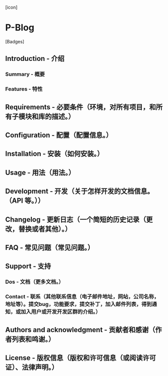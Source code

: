 [icon]

# P-Blog

[Badges]

## Introduction - 介绍

### Summary - 概要

### Features - 特性

## Requirements - 必要条件（环境，对所有项目，和所有子模块和库的描述。）

## Configuration - 配置（配置信息。）

## Installation - 安装（如何安装。）

## Usage - 用法（用法。）

## Development - 开发（关于怎样开发的文档信息。（API 等。））

## Changelog - 更新日志（一个简短的历史记录（更改，替换或者其他）。）

## FAQ - 常见问题（常见问题。）

## Support - 支持

### Dos - 文档（更多文档。）

### Contact - 联系（其他联系信息（电子邮件地址，网站，公司名称，地址等）。提交bug，功能要求，提交补丁，加入邮件列表，得到通知，或加入用户或开发开发区群的介绍。）

## Authors and acknowledgment - 贡献者和感谢（作者列表和鸣谢。）

## License - 版权信息（版权和许可信息（或阅读许可证）、法律声明。）